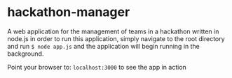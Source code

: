 # hackathon-manager
A web application for the management of teams in a hackathon written in node.js
in order to run this application, simply navigate to the root directory and run
`$ node app.js`
and the application will begin running in the background.

Point your browser to: `localhost:3000` to see the app in action
